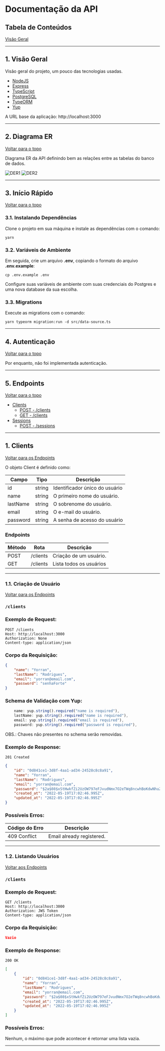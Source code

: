 # Documentação da API

## Tabela de Conteúdos

[Visão Geral](#1-visão-geral)

---

## 1. Visão Geral

Visão geral do projeto, um pouco das tecnologias usadas.

- [NodeJS](https://nodejs.org/en/)
- [Express](https://expressjs.com/pt-br/)
- [TypeScript](https://www.typescriptlang.org/)
- [PostgreSQL](https://www.postgresql.org/)
- [TypeORM](https://typeorm.io/)
- [Yup](https://www.npmjs.com/package/yup)

A URL base da aplicação:
http://localhost:3000

---

## 2. Diagrama ER

[ Voltar para o topo ](#tabela-de-conteúdos)

Diagrama ER da API definindo bem as relações entre as tabelas do banco de dados.

![DER1](der1.png)
![DER2](der2.png)

---

## 3. Início Rápido

[ Voltar para o topo ](#tabela-de-conteúdos)

### 3.1. Instalando Dependências

Clone o projeto em sua máquina e instale as dependências com o comando:

```shell
yarn
```

### 3.2. Variáveis de Ambiente

Em seguida, crie um arquivo **.env**, copiando o formato do arquivo **.env.example**:

```
cp .env.example .env
```

Configure suas variáveis de ambiente com suas credenciais do Postgres e uma nova database da sua escolha.

### 3.3. Migrations

Execute as migrations com o comando:

```
yarn typeorm migration:run -d src/data-source.ts
```

---

## 4. Autenticação

[ Voltar para o topo ](#tabela-de-conteúdos)

Por enquanto, não foi implementada autenticação.

---

## 5. Endpoints

[ Voltar para o topo ](#tabela-de-conteúdos)

- [Clients](#1-clients)
  - [POST - /clients](#11-criação-de-cliente)
  - [GET - /clients](#12-listando-clientes)
- [Sessions](#2-Sessions)
  - [POST - /sessions](#21-login-de-cliente)

---

## 1. **Clients**

[ Voltar para os Endpoints ](#5-endpoints)

O objeto Client é definido como:

| Campo    | Tipo   | Descrição                      |
| -------- | ------ | ------------------------------ |
| id       | string | Identificador único do usuário |
| name     | string | O primeiro nome do usuário.    |
| lastName | string | O sobrenome do usuário.        |
| email    | string | O e-mail do usuário.           |
| password | string | A senha de acesso do usuário   |

### Endpoints

| Método   | Rota       | Descrição                               |
|----------|------------|-----------------------------------------|
| POST     | /clients     | Criação de um usuário.                  |
| GET      | /clients     | Lista todos os usuários                 |


--- 

### 1.1. **Criação de Usuário**

[ Voltar para os Endpoints ](#5-endpoints)

### `/clients`

### Exemplo de Request:
``` 
POST /clients
Host: http://localhost:3000
Authorization: None
Content-type: application/json
```

### Corpo da Requisição:
```json
{
	"name": "Yorran",
	"lastName": "Rodrigues",
	"email": "yorran@email.com",
	"password": "senhaForte"
}
```

### Schema de Validação com Yup:
```javascript
    name: yup.string().required("name is required"),
    lastName: yup.string().required("name is required"),
    email: yup.string().required("email is required"),
    password: yup.string().required("password is required"),
```
OBS.: Chaves não presentes no schema serão removidas.

### Exemplo de Response:
```
201 Created
```

```json
{
	"id": "0d841ce1-3d8f-4aa1-ad34-24528c8c8a91",
	"name": "Yorran",
	"lastName": "Rodrigues",
	"email": "yorran@email.com",
	"password": "$2a$08$xStHwkfZi2UzOW797eFJvudNmx7O2eTWq8ncwhBoKdwNhuZo0HOHS",
	"created_at": "2022-05-19T17:02:46.995Z",
	"updated_at": "2022-05-19T17:02:46.995Z"
}
```

### Possíveis Erros:
| Código do Erro | Descrição |
|----------------|-----------|
| 409 Conflict   | Email already registered. |

---
### 1.2. **Listando Usuários**

[ Voltar aos Endpoints ](#5-endpoints)

### `/clients`

### Exemplo de Request:
```
GET /clients
Host: http://localhost:3000
Authorization: JWS Token
Content-type: application/json
```

### Corpo da Requisição:
```json
Vazio
```

### Exemplo de Response:
```
200 OK
```
```json
[
	{
		"id": "0d841ce1-3d8f-4aa1-ad34-24528c8c8a91",
		"name": "Yorran",
		"lastName": "Rodrigues",
		"email": "yorran@email.com",
		"password": "$2a$08$xStHwkfZi2UzOW797eFJvudNmx7O2eTWq8ncwhBoKdwNhuZo0HOHS",
		"created_at": "2022-05-19T17:02:46.995Z",
		"updated_at": "2022-05-19T17:02:46.995Z"
	}
]
```

### Possíveis Erros:
Nenhum, o máximo que pode acontecer é retornar uma lista vazia.

---